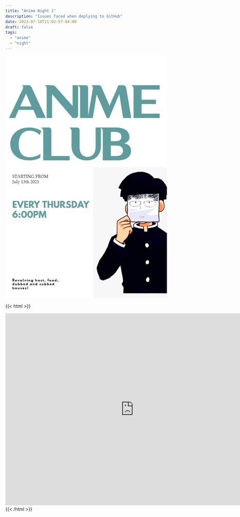 ```yaml
---
title: "Anime Night 1"
description: "Issues faced when deplying to GitHub"
date: 2023-07-10T21:02:57-04:00
draft: false
tags:
  - "anime"
  - "night"
---
```


![Anime Night](/anime_club.jpg)

{{< html >}}
<iframe src="https://calendar.google.com/calendar/embed?src=cloudseekinginfo%40gmail.com&ctz=America%2FChicago" style="border: 0" width="800" height="600" frameborder="0" scrolling="no"></iframe>
{{< /html >}}
